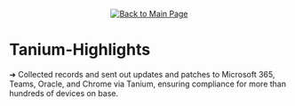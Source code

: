 <p align="center">
  <a href="https://github.com/Samuel-Cavada" target="_blank">
    <img src="https://img.shields.io/badge/Back_to_Main_Page-000000?style=for-the-badge&logo=github&logoColor=white" alt="Back to Main Page"/>
  </a>
</p>

# Tanium-Highlights


➜ Collected records and sent out updates and patches to Microsoft 365, Teams, Oracle, and Chrome via Tanium, ensuring
compliance for more than hundreds of devices on base.



